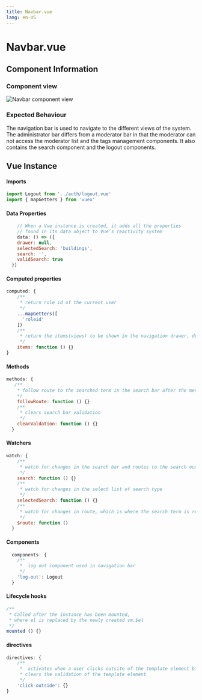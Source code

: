 ```yaml
---
title: Navbar.vue
lang: en-US
---
```

# Navbar.vue
## Component Information
### Component view
![Navbar component view](/Navbar.PNG)
### Expected Behaviour
The navigation bar is used to navigate to the different views of the system. The administrator bar differs from a moderator bar in that the moderator can not access the moderator list and the tags management components. It also contains the search component and the logout components.

## Vue Instance
#### Imports
``` js
import Logout from '../auth/logout.vue'
import { mapGetters } from 'vuex'
```
#### Data Properties
``` js
    // When a Vue instance is created, it adds all the properties  
    // found in its data object to Vue’s reactivity system
    data: () => ({
    drawer: null,
    selectedSearch: 'buildings',
    search: '',
    validSearch: true
  })
```
#### Computed properties 
``` js
computed: {
    /**
     * return role id of the current user
     */
    ...mapGetters([
      'roleid'
    ])
    /**
     * return the items(views) to be shown in the navigation drawer, depending on the role id of the user
     */
    items: function () {}
}
```

#### Methods
``` js
methods: {
   /**
    * follow route to the searched term in the search bar after the method is called 
    */
    followRoute: function () {}
    /**
     * clears search bar validation 
     */
    clearValdation: function () {}
  }
```
#### Watchers
``` js
watch: {
    /**
     * watch for changes in the search bar and routes to the search ocmponent 
     */
    search: function () {}
    /**
     * watch for changes in the select list of search type
     */
    selectedSearch: function () {}
    /**
     * watch for changes in route, which is where the search term is reflecte 
     */
    $route: function ()
  }
```
#### Components
``` js
  components: {
    /**
     *  log out component used in navigation bar 
     */
    'log-out': Logout
  }
```
#### Lifecycle hooks
``` js
/**
 * Called after the instance has been mounted, 
 * where el is replaced by the newly created vm.$el
 */
mounted () {}
```
#### directives
``` js 
directives: {
    /**
     *  activates when a user clicks outsite of the template element binded to th edirective
     * clears the validation of the template element
     */
    'click-outside': {}
}
```
